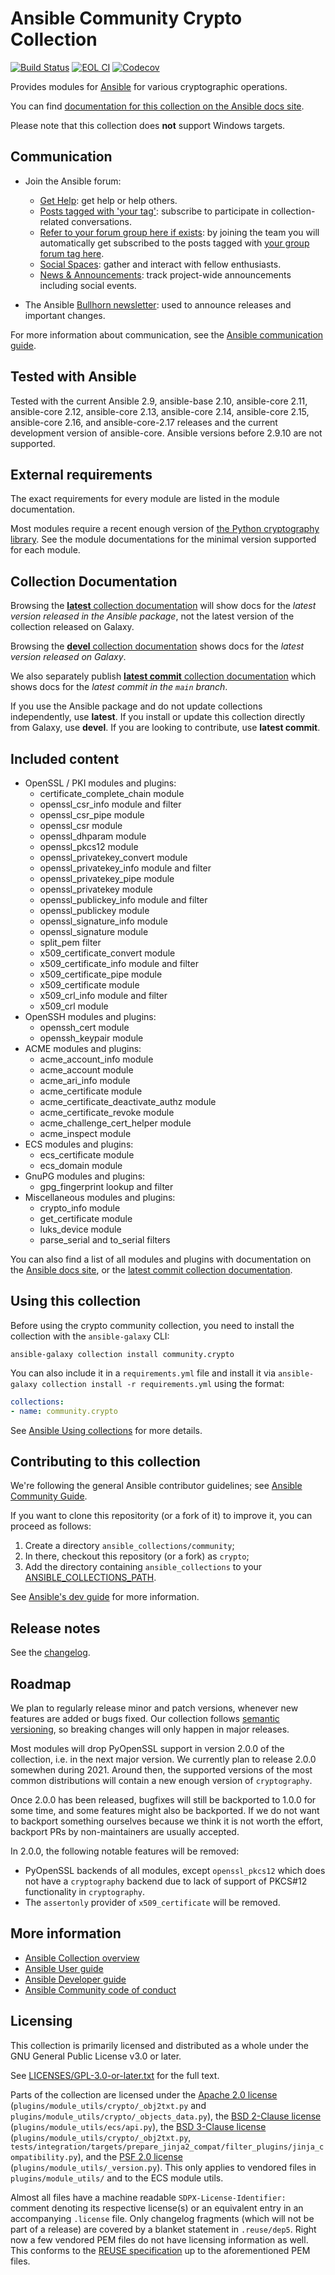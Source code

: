 <!--
Copyright (c) Ansible Project
GNU General Public License v3.0+ (see LICENSES/GPL-3.0-or-later.txt or https://www.gnu.org/licenses/gpl-3.0.txt)
SPDX-License-Identifier: GPL-3.0-or-later
-->

# Ansible Community Crypto Collection

[![Build Status](https://dev.azure.com/ansible/community.crypto/_apis/build/status/CI?branchName=main)](https://dev.azure.com/ansible/community.crypto/_build?definitionId=21)
[![EOL CI](https://github.com/ansible-collections/community.crypto/workflows/EOL%20CI/badge.svg?event=push)](https://github.com/ansible-collections/community.crypto/actions)
[![Codecov](https://img.shields.io/codecov/c/github/ansible-collections/community.crypto)](https://codecov.io/gh/ansible-collections/community.crypto)

Provides modules for [Ansible](https://www.ansible.com/community) for various cryptographic operations.

You can find [documentation for this collection on the Ansible docs site](https://docs.ansible.com/ansible/latest/collections/community/crypto/).

Please note that this collection does **not** support Windows targets.

## Communication

* Join the Ansible forum:
  * [Get Help](https://forum.ansible.com/c/help/6): get help or help others.
  * [Posts tagged with 'your tag'](https://forum.ansible.com/tag/YOUR_TAG): subscribe to participate in collection-related conversations.
  * [Refer to your forum group here if exists](https://forum.ansible.com/g/): by joining the team you will automatically get subscribed to the posts tagged with [your group forum tag here](https://forum.ansible.com/tags).
  * [Social Spaces](https://forum.ansible.com/c/chat/4): gather and interact with fellow enthusiasts.
  * [News & Announcements](https://forum.ansible.com/c/news/5): track project-wide announcements including social events.

* The Ansible [Bullhorn newsletter](https://docs.ansible.com/ansible/devel/community/communication.html#the-bullhorn): used to announce releases and important changes.

For more information about communication, see the [Ansible communication guide](https://docs.ansible.com/ansible/devel/community/communication.html).

## Tested with Ansible

Tested with the current Ansible 2.9, ansible-base 2.10, ansible-core 2.11, ansible-core 2.12, ansible-core 2.13, ansible-core 2.14, ansible-core 2.15, ansible-core 2.16, and ansible-core-2.17 releases and the current development version of ansible-core. Ansible versions before 2.9.10 are not supported.

## External requirements

The exact requirements for every module are listed in the module documentation. 

Most modules require a recent enough version of [the Python cryptography library](https://pypi.org/project/cryptography/). See the module documentations for the minimal version supported for each module.

## Collection Documentation

Browsing the [**latest** collection documentation](https://docs.ansible.com/ansible/latest/collections/community/crypto) will show docs for the _latest version released in the Ansible package_, not the latest version of the collection released on Galaxy.

Browsing the [**devel** collection documentation](https://docs.ansible.com/ansible/devel/collections/community/crypto) shows docs for the _latest version released on Galaxy_.

We also separately publish [**latest commit** collection documentation](https://ansible-collections.github.io/community.crypto/branch/main/) which shows docs for the _latest commit in the `main` branch_.

If you use the Ansible package and do not update collections independently, use **latest**. If you install or update this collection directly from Galaxy, use **devel**. If you are looking to contribute, use **latest commit**.

## Included content

- OpenSSL / PKI modules and plugins:
  - certificate_complete_chain module
  - openssl_csr_info module and filter
  - openssl_csr_pipe module
  - openssl_csr module
  - openssl_dhparam module
  - openssl_pkcs12 module
  - openssl_privatekey_convert module
  - openssl_privatekey_info module and filter
  - openssl_privatekey_pipe module
  - openssl_privatekey module
  - openssl_publickey_info module and filter
  - openssl_publickey module
  - openssl_signature_info module
  - openssl_signature module
  - split_pem filter
  - x509_certificate_convert module
  - x509_certificate_info module and filter
  - x509_certificate_pipe module
  - x509_certificate module
  - x509_crl_info module and filter
  - x509_crl module
- OpenSSH modules and plugins:
  - openssh_cert module
  - openssh_keypair module
- ACME modules and plugins:
  - acme_account_info module
  - acme_account module
  - acme_ari_info module
  - acme_certificate module
  - acme_certificate_deactivate_authz module
  - acme_certificate_revoke module
  - acme_challenge_cert_helper module
  - acme_inspect module
- ECS modules and plugins:
  - ecs_certificate module
  - ecs_domain module
- GnuPG modules and plugins:
  - gpg_fingerprint lookup and filter
- Miscellaneous modules and plugins:
  - crypto_info module
  - get_certificate module
  - luks_device module
  - parse_serial and to_serial filters

You can also find a list of all modules and plugins with documentation on the [Ansible docs site](https://docs.ansible.com/ansible/latest/collections/community/crypto/), or the [latest commit collection documentation](https://ansible-collections.github.io/community.crypto/branch/main/).

## Using this collection

Before using the crypto community collection, you need to install the collection with the `ansible-galaxy` CLI:

    ansible-galaxy collection install community.crypto

You can also include it in a `requirements.yml` file and install it via `ansible-galaxy collection install -r requirements.yml` using the format:

```yaml
collections:
- name: community.crypto
```

See [Ansible Using collections](https://docs.ansible.com/ansible/latest/user_guide/collections_using.html) for more details.

## Contributing to this collection

<!--Describe how the community can contribute to your collection. At a minimum, include how and where users can create issues to report problems or request features for this collection.  List contribution requirements, including preferred workflows and necessary testing, so you can benefit from community PRs. If you are following general Ansible contributor guidelines, you can link to - [Ansible Community Guide](https://docs.ansible.com/ansible/latest/community/index.html). -->

We're following the general Ansible contributor guidelines; see [Ansible Community Guide](https://docs.ansible.com/ansible/latest/community/index.html).

If you want to clone this repositority (or a fork of it) to improve it, you can proceed as follows:
1. Create a directory `ansible_collections/community`;
2. In there, checkout this repository (or a fork) as `crypto`;
3. Add the directory containing `ansible_collections` to your [ANSIBLE_COLLECTIONS_PATH](https://docs.ansible.com/ansible/latest/reference_appendices/config.html#collections-paths).

See [Ansible's dev guide](https://docs.ansible.com/ansible/devel/dev_guide/developing_collections.html#contributing-to-collections) for more information.

## Release notes

See the [changelog](https://github.com/ansible-collections/community.crypto/blob/main/CHANGELOG.md).

## Roadmap

We plan to regularly release minor and patch versions, whenever new features are added or bugs fixed. Our collection follows [semantic versioning](https://semver.org/), so breaking changes will only happen in major releases.

Most modules will drop PyOpenSSL support in version 2.0.0 of the collection, i.e. in the next major version. We currently plan to release 2.0.0 somewhen during 2021. Around then, the supported versions of the most common distributions will contain a new enough version of ``cryptography``.

Once 2.0.0 has been released, bugfixes will still be backported to 1.0.0 for some time, and some features might also be backported. If we do not want to backport something ourselves because we think it is not worth the effort, backport PRs by non-maintainers are usually accepted.

In 2.0.0, the following notable features will be removed:
* PyOpenSSL backends of all modules, except ``openssl_pkcs12`` which does not have a ``cryptography`` backend due to lack of support of PKCS#12 functionality in ``cryptography``.
* The ``assertonly`` provider of ``x509_certificate`` will be removed.

## More information

- [Ansible Collection overview](https://github.com/ansible-collections/overview)
- [Ansible User guide](https://docs.ansible.com/ansible/latest/user_guide/index.html)
- [Ansible Developer guide](https://docs.ansible.com/ansible/latest/dev_guide/index.html)
- [Ansible Community code of conduct](https://docs.ansible.com/ansible/latest/community/code_of_conduct.html)

## Licensing

This collection is primarily licensed and distributed as a whole under the GNU General Public License v3.0 or later.

See [LICENSES/GPL-3.0-or-later.txt](https://github.com/ansible-collections/community.crypto/blob/main/COPYING) for the full text.

Parts of the collection are licensed under the [Apache 2.0 license](https://github.com/ansible-collections/community.crypto/blob/main/LICENSES/Apache-2.0.txt) (`plugins/module_utils/crypto/_obj2txt.py` and `plugins/module_utils/crypto/_objects_data.py`), the [BSD 2-Clause license](https://github.com/ansible-collections/community.crypto/blob/main/LICENSES/BSD-2-Clause.txt) (`plugins/module_utils/ecs/api.py`), the [BSD 3-Clause license](https://github.com/ansible-collections/community.crypto/blob/main/LICENSES/BSD-3-Clause.txt) (`plugins/module_utils/crypto/_obj2txt.py`, `tests/integration/targets/prepare_jinja2_compat/filter_plugins/jinja_compatibility.py`), and the [PSF 2.0 license](https://github.com/ansible-collections/community.crypto/blob/main/LICENSES/PSF-2.0.txt) (`plugins/module_utils/_version.py`). This only applies to vendored files in ``plugins/module_utils/`` and to the ECS module utils.

Almost all files have a machine readable `SDPX-License-Identifier:` comment denoting its respective license(s) or an equivalent entry in an accompanying `.license` file. Only changelog fragments (which will not be part of a release) are covered by a blanket statement in `.reuse/dep5`. Right now a few vendored PEM files do not have licensing information as well. This conforms to the [REUSE specification](https://reuse.software/spec/) up to the aforementioned PEM files.
